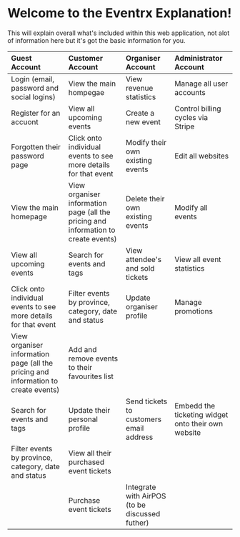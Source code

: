 # Welcome to the Eventrx Explanation!
This will explain overall what's included within this web application, not alot of information here but it's got the basic information for you.

| Guest Account | Customer Account | Organiser Account | Administrator Account |
| :---         |     :---      |     :---     |          :--- |
| Login (email, password and social logins)   | View the main hompegae     | View revenue statistics    | Manage all user accounts |
| Register for an accuont     | View all upcoming events       | Create a new event      | Control billing cycles via Stripe |
| Forgotten their password page     | Click onto individual events to see more details for that event       | Modify their own existing events      | Edit all websites |
| View the main homepage     | View organiser information page (all the pricing and information to create events)       | Delete their own existing events      | Modify all events |
| View all upcoming events     | Search for events and tags       | View attendee's and sold tickets      | View all event statistics |
| Click onto individual events to see more details for that event     | Filter events by province, category, date and status       | Update organiser profile      | Manage promotions |
| View organiser information page (all the pricing and information to create events)     | Add and remove events to their favourites list       |           |      |
| Search for events and tags     | Update their personal profile       | Send tickets to customers email address      | Embedd the ticketing widget onto their own website     |
| Filter events by province, category, date and status     | View all their purchased event tickets       |       |      |
|        | Purchase event tickets       | Integrate with AirPOS (to be discussed futher)      |      |
